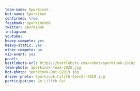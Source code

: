 ```yaml
---
team-name: Sporkinok
bot-name: Sporkinok
confirmed: true
facebook: sporkinokbb
twitter: sporkinok
instagram:
youtube:
heavy-compete: yes
heavy-static: yes
other-compete: no
vip-event: yes
panel:
battlebots-url: https://battlebots.com/robot/sporkinok-2020/
team-photo: Sporkinok-Team-2020.jpg
bot-photo: Sporkinok-Bot-S2019.jpg
driver-photo: Sporkinok-Lilith-Specht-2020.jpg
participation: Go Lilith Go!
---
```

